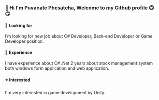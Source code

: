 ### 👋 Hi I'm Puvanate Phesatcha, Welcome to my Github profile :upside_down_face:	:upside_down_face:	

#### :smiling_face_with_three_hearts: Looking for
I’m looking for new job about C# Developer, Back-end Developer or Game Developer position.

#### :office: Experience
I have experience about C# .Net 2 years about stock management system both windows form application and web application.

#### :star: Interested
I'm very interested in game development by Unity.

<!--
**puvanate243/puvanate243** is a ✨ _special_ ✨ repository because its `README.md` (this file) appears on your GitHub profile.

Here are some ideas to get you started:

- 🔭 I’m currently working on ...
- 🌱 I’m currently learning ...
- 👯 I’m looking to collaborate on ...
- 🤔 I’m looking for help with ...
- 💬 Ask me about ...
- 📫 How to reach me: ...
- 😄 Pronouns: ...
- ⚡ Fun fact: ...
-->
